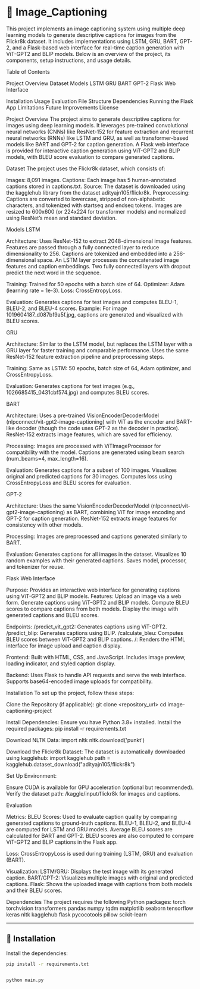 # 🧠 Image_Captioning

This project implements an image captioning system using multiple deep learning models to generate descriptive captions for images from the Flickr8k dataset. It includes implementations using LSTM, GRU, BART, GPT-2, and a Flask-based web interface for real-time caption generation with ViT-GPT2 and BLIP models. Below is an overview of the project, its components, setup instructions, and usage details.

Table of Contents

Project Overview
Dataset
Models
LSTM
GRU
BART
GPT-2
Flask Web Interface


Installation
Usage
Evaluation
File Structure
Dependencies
Running the Flask App
Limitations
Future Improvements
License


Project Overview
The project aims to generate descriptive captions for images using deep learning models. It leverages pre-trained convolutional neural networks (CNNs) like ResNet-152 for feature extraction and recurrent neural networks (RNNs) like LSTM and GRU, as well as transformer-based models like BART and GPT-2 for caption generation. A Flask web interface is provided for interactive caption generation using ViT-GPT2 and BLIP models, with BLEU score evaluation to compare generated captions.

Dataset
The project uses the Flickr8k dataset, which consists of:

Images: 8,091 images.
Captions: Each image has 5 human-annotated captions stored in captions.txt.
Source: The dataset is downloaded using the kagglehub library from the dataset adityajn105/flickr8k.
Preprocessing:
Captions are converted to lowercase, stripped of non-alphabetic characters, and tokenized with startseq and endseq tokens.
Images are resized to 600x600 (or 224x224 for transformer models) and normalized using ResNet’s mean and standard deviation.




Models
LSTM

Architecture:
Uses ResNet-152 to extract 2048-dimensional image features.
Features are passed through a fully connected layer to reduce dimensionality to 256.
Captions are tokenized and embedded into a 256-dimensional space.
An LSTM layer processes the concatenated image features and caption embeddings.
Two fully connected layers with dropout predict the next word in the sequence.


Training:
Trained for 50 epochs with a batch size of 64.
Optimizer: Adam (learning rate = 1e-3).
Loss: CrossEntropyLoss.


Evaluation:
Generates captions for test images and computes BLEU-1, BLEU-2, and BLEU-4 scores.
Example: For image 1019604187_d087bf9a5f.jpg, captions are generated and visualized with BLEU scores.



GRU

Architecture:
Similar to the LSTM model, but replaces the LSTM layer with a GRU layer for faster training and comparable performance.
Uses the same ResNet-152 feature extraction pipeline and preprocessing steps.


Training:
Same as LSTM: 50 epochs, batch size of 64, Adam optimizer, and CrossEntropyLoss.


Evaluation:
Generates captions for test images (e.g., 1026685415_0431cbf574.jpg) and computes BLEU scores.



BART

Architecture:
Uses a pre-trained VisionEncoderDecoderModel (nlpconnect/vit-gpt2-image-captioning) with ViT as the encoder and BART-like decoder (though the code uses GPT-2 as the decoder in practice).
ResNet-152 extracts image features, which are saved for efficiency.


Processing:
Images are processed with ViTImageProcessor for compatibility with the model.
Captions are generated using beam search (num_beams=4, max_length=16).


Evaluation:
Generates captions for a subset of 100 images.
Visualizes original and predicted captions for 30 images.
Computes loss using CrossEntropyLoss and BLEU scores for evaluation.



GPT-2

Architecture:
Uses the same VisionEncoderDecoderModel (nlpconnect/vit-gpt2-image-captioning) as BART, combining ViT for image encoding and GPT-2 for caption generation.
ResNet-152 extracts image features for consistency with other models.


Processing:
Images are preprocessed and captions generated similarly to BART.


Evaluation:
Generates captions for all images in the dataset.
Visualizes 10 random examples with their generated captions.
Saves model, processor, and tokenizer for reuse.



Flask Web Interface

Purpose: Provides an interactive web interface for generating captions using ViT-GPT2 and BLIP models.
Features:
Upload an image via a web form.
Generate captions using ViT-GPT2 and BLIP models.
Compute BLEU scores to compare captions from both models.
Display the image with generated captions and BLEU scores.


Endpoints:
/predict_vit_gpt2: Generates captions using ViT-GPT2.
/predict_blip: Generates captions using BLIP.
/calculate_bleu: Computes BLEU scores between ViT-GPT2 and BLIP captions.
/: Renders the HTML interface for image upload and caption display.


Frontend:
Built with HTML, CSS, and JavaScript.
Includes image preview, loading indicator, and styled caption display.


Backend:
Uses Flask to handle API requests and serve the web interface.
Supports base64-encoded image uploads for compatibility.




Installation
To set up the project, follow these steps:

Clone the Repository (if applicable):
git clone <repository_url>
cd image-captioning-project


Install Dependencies: Ensure you have Python 3.8+ installed. Install the required packages:
pip install -r requirements.txt


Download NLTK Data:
import nltk
nltk.download('punkt')


Download the Flickr8k Dataset: The dataset is automatically downloaded using kagglehub:
import kagglehub
path = kagglehub.dataset_download("adityajn105/flickr8k")


Set Up Environment:

Ensure CUDA is available for GPU acceleration (optional but recommended).
Verify the dataset path: /kaggle/input/flickr8k for images and captions.





Evaluation

Metrics:
BLEU Scores: Used to evaluate caption quality by comparing generated captions to ground-truth captions.
BLEU-1, BLEU-2, and BLEU-4 are computed for LSTM and GRU models.
Average BLEU scores are calculated for BART and GPT-2.
BLEU scores are also computed to compare ViT-GPT2 and BLIP captions in the Flask app.


Loss: CrossEntropyLoss is used during training (LSTM, GRU) and evaluation (BART).


Visualization:
LSTM/GRU: Displays the test image with its generated caption.
BART/GPT-2: Visualizes multiple images with original and predicted captions.
Flask: Shows the uploaded image with captions from both models and their BLEU scores.



Dependencies
The project requires the following Python packages:
torch
torchvision
transformers
pandas
numpy
tqdm
matplotlib
seaborn
tensorflow
keras
nltk
kagglehub
flask
pycocotools
pillow
scikit-learn



---

## 🔧 Installation

Install the dependencies:

```bash
pip install -r requirements.txt


python main.py







